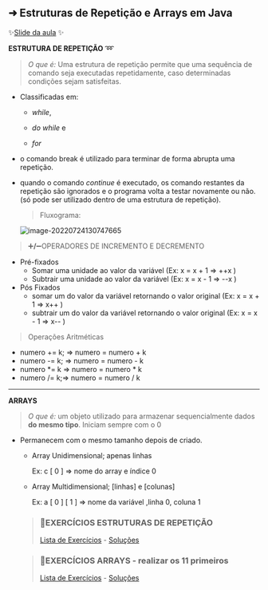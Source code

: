 ## ➜  Estruturas de Repetição e Arrays em Java

✨[Slide da aula](https://drive.google.com/file/d/1xNzZ3dQMATP11Dk3HWsAWdEuJfVDpnN_/view) ✨

**ESTRUTURA DE REPETIÇÃO** ➿

> _O que é:_ Uma estrutura de repetição permite que uma sequência de comando seja executadas repetidamente, caso determinadas condições sejam satisfeitas.

* Classificadas em: 

  - _while_, 

  - _do while_ e

  - _for_

* o comando break é utilizado para terminar de forma abrupta uma repetição.

* quando o comando _continue_ é executado, os comando restantes da repetição são ignorados e o programa volta a testar novamente ou não. (só pode ser utilizado dentro de uma estrutura de repetição).

  > Fluxograma:

  ![image-20220724130747665](C:\Users\Jéssica\AppData\Roaming\Typora\typora-user-images\image-20220724130747665.png)



> ➕**/**➖OPERADORES DE INCREMENTO E DECREMENTO

- Pré-fixados
  - Somar uma unidade ao valor da variável (Ex: x = x + 1 => ++x  )
  - Subtrair uma unidade ao valor da variável (Ex: x = x - 1 => --x  )
- Pós Fixados
  - somar um do valor da variável retornando o valor original (Ex: x = x + 1 => x++  )
  - subtrair um do valor da variável retornando o valor original (Ex: x = x - 1 => x--  )

> Operações Aritméticas 

- numero += k; => numero = numero + k
- numero -= k; => numero = numero - k
- numero *= k => numero = numero * k
- numero /= k;=> numero = numero / k

<HR>

**ARRAYS**

> _O que é:_ um objeto utilizado para armazenar sequencialmente dados **do mesmo tipo**. Iniciam sempre com o 0



- Permanecem com o mesmo tamanho depois de criado.

  * Array Unidimensional; apenas linhas

    Ex: c [ 0 ] => nome do array e índice 0

  * Array Multidimensional; [linhas] e [colunas]

    Ex: a [ 0 ] [ 1 ] => nome da variável ,linha 0, coluna 1

  

  > ### 📝EXERCÍCIOS ESTRUTURAS DE REPETIÇÃO
  >
  > [Lista de Exercícios](https://wiki.python.org.br/EstruturaDeRepeticao) - [Soluções](https://github.com/cami-la/listaDeExerciciosPythonBrasil/tree/master/estruturaDeRepeticao)

  

  > ### 📝EXERCÍCIOS ARRAYS -  realizar os 11 primeiros
  >
  > [Lista de Exercícios](https://wiki.python.org.br/ExerciciosListas) - [Soluções](https://github.com/cami-la/listaDeExerciciosPythonBrasil/tree/master/exerciciosListas)

  

